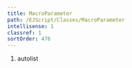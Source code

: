 ```yaml
---
title: MacroParameter
path: /EJScript/Classes/MacroParameter
intellisense: 1
classref: 1
sortOrder: 476
---
```







1. autolist

